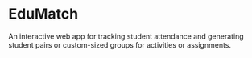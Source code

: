 # EduMatch
An interactive web app for tracking student attendance and generating student pairs or custom-sized groups for activities or assignments.
